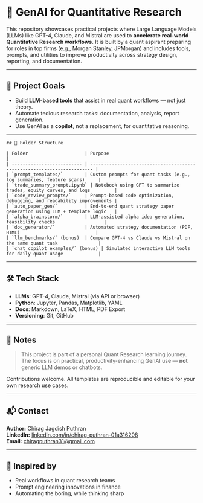 # 🤖 GenAI for Quantitative Research

This repository showcases practical projects where Large Language Models (LLMs) like GPT-4, Claude, and Mistral are used to **accelerate real-world Quantitative Research workflows**. It is built by a quant aspirant preparing for roles in top firms (e.g., Morgan Stanley, JPMorgan) and includes tools, prompts, and utilities to improve productivity across strategy design, reporting, and documentation.

---

## 🧭 Project Goals

- Build **LLM-based tools** that assist in real quant workflows — not just theory.
- Automate tedious research tasks: documentation, analysis, report generation.
- Use GenAI as a **copilot**, not a replacement, for quantitative reasoning.

---

```
## 📁 Folder Structure

| Folder                     | Purpose                                                                 |
| -------------------------- | ----------------------------------------------------------------------- |
| `prompt_templates/`        | Custom prompts for quant tasks (e.g., log summaries, feature scans)     |
| `trade_summary_prompt.ipynb` | Notebook using GPT to summarize trades, equity curves, and logs         |
| `code_review_prompts/`     | Prompt-based code optimization, debugging, and readability improvements |
| `auto_paper_gen/`          | End-to-end quant strategy paper generation using LLM + template logic   |
| `alpha_brainstorm/`        | LLM-assisted alpha idea generation, feasibility checks                  |
| `doc_generator/`           | Automated strategy documentation (PDF, HTML)                            |
| `llm_benchmarks/` (bonus)  | Compare GPT-4 vs Claude vs Mistral on the same quant task               |
| `chat_copilot_examples/` (bonus) | Simulated interactive LLM tools for daily quant usage             |

```

---

## 🛠️ Tech Stack

- **LLMs**: GPT-4, Claude, Mistral (via API or browser)
- **Python**: Jupyter, Pandas, Matplotlib, YAML
- **Docs**: Markdown, LaTeX, HTML, PDF Export
- **Versioning**: Git, GitHub

---

## 📌 Notes

> This project is part of a personal Quant Research learning journey. The focus is on practical, productivity-enhancing GenAI use — **not** generic LLM demos or chatbots.

Contributions welcome. All templates are reproducible and editable for your own research use cases.

---

## 📬 Contact

**Author:** Chirag Jagdish Puthran  
**LinkedIn:** [linkedin.com/in/chirag-puthran-01a316208](https://linkedin.com/in/chirag-puthran-01a316208)  
**Email:** chiragputhran31@gmail.com

---

## 🧠 Inspired by

- Real workflows in quant research teams  
- Prompt engineering innovations in finance  
- Automating the boring, while thinking sharp
